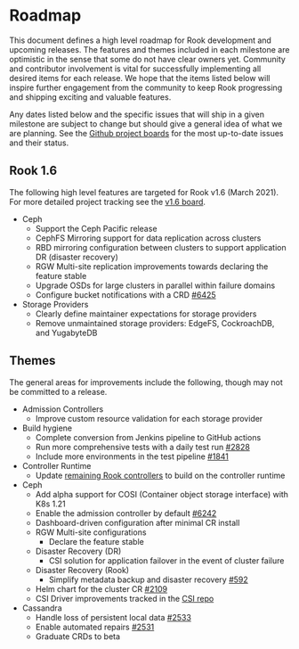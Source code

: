 # Roadmap

This document defines a high level roadmap for Rook development and upcoming releases.
The features and themes included in each milestone are optimistic in the sense that some do not have clear owners yet.
Community and contributor involvement is vital for successfully implementing all desired items for each release.
We hope that the items listed below will inspire further engagement from the community to keep Rook progressing and shipping exciting and valuable features.

Any dates listed below and the specific issues that will ship in a given milestone are subject to change but should give a general idea of what we are planning.
See the [Github project boards](https://github.com/rook/rook/projects) for the most up-to-date issues and their status.


## Rook 1.6

The following high level features are targeted for Rook v1.6 (March 2021). For more detailed project tracking see the [v1.6 board](https://github.com/rook/rook/projects/20).

* Ceph
  * Support the Ceph Pacific release
  * CephFS Mirroring support for data replication across clusters
  * RBD mirroring configuration between clusters to support application DR (disaster recovery)
  * RGW Multi-site replication improvements towards declaring the feature stable
  * Upgrade OSDs for large clusters in parallel within failure domains
  * Configure bucket notifications with a CRD [#6425](https://github.com/rook/rook/issues/6425)
* Storage Providers
  * Clearly define maintainer expectations for storage providers
  * Remove unmaintained storage providers: EdgeFS, CockroachDB, and YugabyteDB

## Themes

The general areas for improvements include the following, though may not be committed to a release.

* Admission Controllers
  * Improve custom resource validation for each storage provider
* Build hygiene
  * Complete conversion from Jenkins pipeline to GitHub actions
  * Run more comprehensive tests with a daily test run [#2828](https://github.com/rook/rook/issues/2828)
  * Include more environments in the test pipeline [#1841](https://github.com/rook/rook/issues/1841)
* Controller Runtime
  * Update [remaining Rook controllers](https://github.com/rook/rook/issues?q=is%3Aissue+is%3Aopen+%22controller+runtime%22+label%3Areliability+) to build on the controller runtime
* Ceph
  * Add alpha support for COSI (Container object storage interface) with K8s 1.21
  * Enable the admission controller by default [#6242](https://github.com/rook/rook/issues/6242)
  * Dashboard-driven configuration after minimal CR install
  * RGW Multi-site configurations
    * Declare the feature stable
  * Disaster Recovery (DR)
    * CSI solution for application failover in the event of cluster failure
  * Disaster Recovery (Rook)
    * Simplify metadata backup and disaster recovery [#592](https://github.com/rook/rook/issues/592)
  * Helm chart for the cluster CR [#2109](https://github.com/rook/rook/issues/2109)
  * CSI Driver improvements tracked in the [CSI repo](https://github.com/ceph/ceph-csi)
* Cassandra
  * Handle loss of persistent local data [#2533](https://github.com/rook/rook/issues/2533)
  * Enable automated repairs [#2531](https://github.com/rook/rook/issues/2531)
  * Graduate CRDs to beta
